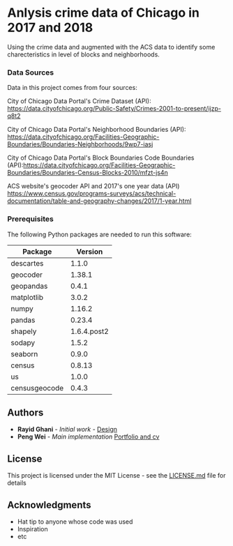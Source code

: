 # Anlysis crime data of Chicago in 2017 and 2018

Using the crime data and augmented with the ACS data to identify some charecteristics in level of blocks and neighborhoods. 

### Data Sources
Data in this project comes from four sources:

City of Chicago Data Portal's Crime Dataset (API): https://data.cityofchicago.org/Public-Safety/Crimes-2001-to-present/ijzp-q8t2

City of Chicago Data Portal's Neighborhood Boundaries (API): https://data.cityofchicago.org/Facilities-Geographic-Boundaries/Boundaries-Neighborhoods/9wp7-iasj

City of Chicago Data Portal's Block Boundaries Code Boundaries (API):https://data.cityofchicago.org/Facilities-Geographic-Boundaries/Boundaries-Census-Blocks-2010/mfzt-js4n

ACS website's geocoder API and 2017's one year data (API) https://www.census.gov/programs-surveys/acs/technical-documentation/table-and-geography-changes/2017/1-year.html

### Prerequisites

The following Python packages are needed to run this software:

| Package | Version |
|  ---- |  ---- |
| descartes | 1.1.0 |
| geocoder | 1.38.1 |
| geopandas | 0.4.1 |
| matplotlib | 3.0.2 |
| numpy | 1.16.2 |
| pandas | 0.23.4 |
| shapely | 1.6.4.post2 |
| sodapy | 1.5.2 |
| seaborn | 0.9.0 |
|census | 0.8.13|
|us |1.0.0|
|censusgeocode|0.4.3|

## Authors

* **Rayid Ghani** - *Initial work* - [Design](https://github.com/dssg/MLforPublicPolicy/tree/master/Assignments)
* **Peng Wei** - *Main implementation* [Portfolio and cv](https://pengwei715.github.io/)

## License

This project is licensed under the MIT License - see the [LICENSE.md](LICENSE.md) file for details

## Acknowledgments

* Hat tip to anyone whose code was used
* Inspiration
* etc
